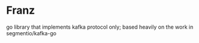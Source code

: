 # Franz
go library that implements kafka protocol only; based heavily on the work in segmentio/kafka-go
